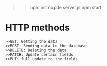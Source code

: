 >> npm init
>>nopde server.js
>>npm start

# HTTP methods
    >>GET: Getting the data
    >>POST: Sending data to the database
    >>DELETE: Deleting the data 
    >>PATCH: Update certain fields
    >>PUT: full update to the fields
    
